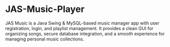 # JAS-Music-Player
JAS Music is a Java Swing &amp; MySQL-based music manager app with user registration, login, and playlist management. It provides a clean GUI for organizing songs, secure database integration, and a smooth experience for managing personal music collections.
